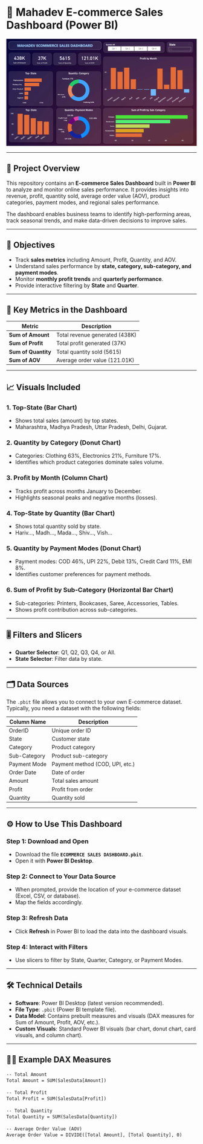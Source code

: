 # 🛒 Mahadev E-commerce Sales Dashboard (Power BI)

![Dashboard Preview](ECOMMERCE%20SALES%20DASHBOARD.png)

---

## 📌 Project Overview
This repository contains an **E-commerce Sales Dashboard** built in **Power BI** to analyze and monitor online sales performance. It provides insights into revenue, profit, quantity sold, average order value (AOV), product categories, payment modes, and regional sales performance.

The dashboard enables business teams to identify high-performing areas, track seasonal trends, and make data-driven decisions to improve sales.

---

## 🎯 Objectives
- Track **sales metrics** including Amount, Profit, Quantity, and AOV.
- Understand sales performance by **state, category, sub-category, and payment modes**.
- Monitor **monthly profit trends** and **quarterly performance**.
- Provide interactive filtering by **State** and **Quarter**.

---

## 🧮 Key Metrics in the Dashboard

| Metric            | Description |
|-------------------|-------------|
| **Sum of Amount** | Total revenue generated (438K) |
| **Sum of Profit** | Total profit generated (37K) |
| **Sum of Quantity** | Total quantity sold (5615) |
| **Sum of AOV**    | Average order value (121.01K) |

---

## 📈 Visuals Included

### 1. Top-State (Bar Chart)
- Shows total sales (amount) by top states.
- Maharashtra, Madhya Pradesh, Uttar Pradesh, Delhi, Gujarat.

### 2. Quantity by Category (Donut Chart)
- Categories: Clothing 63%, Electronics 21%, Furniture 17%.
- Identifies which product categories dominate sales volume.

### 3. Profit by Month (Column Chart)
- Tracks profit across months January to December.
- Highlights seasonal peaks and negative months (losses).

### 4. Top-State by Quantity (Bar Chart)
- Shows total quantity sold by state.
- Hariv…, Madh…, Mada…, Shiv…, Vish…

### 5. Quantity by Payment Modes (Donut Chart)
- Payment modes: COD 46%, UPI 22%, Debit 13%, Credit Card 11%, EMI 8%.
- Identifies customer preferences for payment methods.

### 6. Sum of Profit by Sub-Category (Horizontal Bar Chart)
- Sub-categories: Printers, Bookcases, Saree, Accessories, Tables.
- Shows profit contribution across sub-categories.

---

## 🎚️ Filters and Slicers
- **Quarter Selector**: Q1, Q2, Q3, Q4, or All.
- **State Selector**: Filter data by state.

---

## 🗂️ Data Sources
The `.pbit` file allows you to connect to your own E-commerce dataset. Typically, you need a dataset with the following fields:

| Column Name    | Description |
|----------------|-------------|
| OrderID        | Unique order ID |
| State          | Customer state |
| Category       | Product category |
| Sub-Category   | Product sub-category |
| Payment Mode   | Payment method (COD, UPI, etc.) |
| Order Date     | Date of order |
| Amount         | Total sales amount |
| Profit         | Profit from order |
| Quantity       | Quantity sold |

---

## ⚙️ How to Use This Dashboard

### Step 1: Download and Open
- Download the file **`ECOMMERCE SALES DASHBOARD.pbit`**.
- Open it with **Power BI Desktop**.

### Step 2: Connect to Your Data Source
- When prompted, provide the location of your e-commerce dataset (Excel, CSV, or database).
- Map the fields accordingly.

### Step 3: Refresh Data
- Click **Refresh** in Power BI to load the data into the dashboard visuals.

### Step 4: Interact with Filters
- Use slicers to filter by State, Quarter, Category, or Payment Modes.

---

## 🛠️ Technical Details
- **Software**: Power BI Desktop (latest version recommended).
- **File Type**: `.pbit` (Power BI template file).
- **Data Model**: Contains prebuilt measures and visuals (DAX measures for Sum of Amount, Profit, AOV, etc.).
- **Custom Visuals**: Standard Power BI visuals (bar chart, donut chart, card visuals, and column chart).

---

## 🧑‍💻 Example DAX Measures

```DAX
-- Total Amount
Total Amount = SUM(SalesData[Amount])

-- Total Profit
Total Profit = SUM(SalesData[Profit])

-- Total Quantity
Total Quantity = SUM(SalesData[Quantity])

-- Average Order Value (AOV)
Average Order Value = DIVIDE([Total Amount], [Total Quantity], 0)

